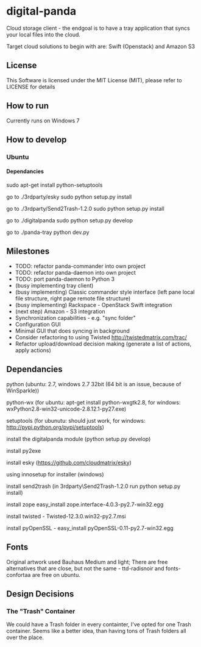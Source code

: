 # digital-panda

Cloud storage client - the endgoal is to have a tray application that syncs your local files into the cloud.

Target cloud solutions to begin with are: Swift (Openstack) and Amazon S3

## License

This Software is licensed under the MIT License (MIT), please refer to LICENSE for details

## How to run

Currently runs on Windows 7

## How to develop
### Ubuntu
#### Dependancies
sudo apt-get install python-setuptools

go to ./3rdparty/esky
sudo python setup.py install

go to ./3rdparty/Send2Trash-1.2.0
sudo python setup.py install

go to ./digitalpanda
sudo python setup.py develop


go to ./panda-tray
python dev.py


## Milestones

* TODO: refactor panda-commander into own project
* TODO: refactor panda-daemon into own project
* TODO: port panda-daemon to Python 3
* (busy implementing tray client)
* (busy implementing) Classic commander style interface (left pane local file structure, right page remote file structure)
* (busy implementing) Rackspace - OpenStack Swift integration
* (next step) Amazon - S3 integration 
* Synchronization capabilities - e.g. "sync folder"
* Configuration GUI
* Minimal GUI that does syncing in background
* Consider refactoring to using Twisted http://twistedmatrix.com/trac/
* Refactor upload/download decision making (generate a list of actions, apply actions)

## Dependancies

python (ubuntu: 2.7, windows 2.7 32bit (64 bit is an issue, because of WinSparkle))

python-wx (for ubuntu: apt-get install python-wxgtk2.8, for windows: wxPython2.8-win32-unicode-2.8.12.1-py27.exe)

setuptools (for ubunutu: should just work, for windows: http://pypi.python.org/pypi/setuptools)

install the digitalpanda module (python setup.py develop)

install py2exe

install esky (https://github.com/cloudmatrix/esky)

using innosetup for installer (windows)

install send2trash (in 3rdparty\Send2Trash-1.2.0 run python setup.py install)

install zope easy_install zope.interface-4.0.3-py2.7-win32.egg

install twisted - Twisted-12.3.0.win32-py2.7.msi

install pyOpenSSL - easy_install pyOpenSSL-0.11-py2.7-win32.egg

## Fonts

Original artwork used Bauhaus Medium and light; There are free alternatives that are close, but not the same - ttd-radisnoir and fonts-confortaa are free on ubuntu.

## Design Decisions

### The "Trash" Container
We could have a Trash folder in every containter, I've opted for one Trash container.
Seems like a better idea, than having tons of Trash folders all over the place.
